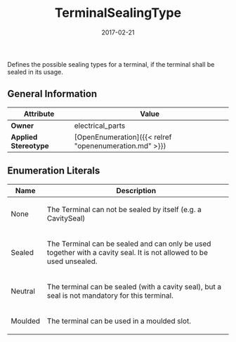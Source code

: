﻿---
title: TerminalSealingType
toc: false
type: specs
date: "2017-02-21"
draft: false
specification: VEC
version: 1.1.3
documentType: "Recommendation"
elementType: Class
classes:
  - TerminalSealingType
menu_name: vec-1.1.3
---
<p> Defines the possible sealing types for a terminal, if the terminal shall be sealed in its usage.      </p>

## General Information

| Attribute               | Value |
|-------------------------|-------|
| **Owner**               | electrical_parts |
| **Applied Stereotype**  | [OpenEnumeration]({{< relref "openenumeration.md" >}})<br/>  |

## Enumeration Literals
| Name          | **Description** |
|---------------|-----------------|
| None | <p> The Terminal can not be sealed by itself (e.g. a CavitySeal)      </p> |
| Sealed | <p> The Terminal can be sealed and can only be used together with a cavity seal. It is not allowed to be used unsealed.      </p> |
| Neutral | <p> The terminal can be sealed (with a cavity seal), but a seal is not mandatory for this terminal.      </p> |
| Moulded | <p> The terminal can be used in a moulded slot.      </p> |
